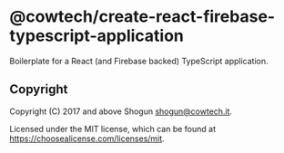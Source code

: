 # @cowtech/create-react-firebase-typescript-application

Boilerplate for a React (and Firebase backed) TypeScript application.

## Copyright

Copyright (C) 2017 and above Shogun <shogun@cowtech.it>.

Licensed under the MIT license, which can be found at https://choosealicense.com/licenses/mit.